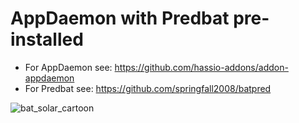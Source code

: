 # AppDaemon with Predbat pre-installed

   * For AppDaemon see: https://github.com/hassio-addons/addon-appdaemon
   * For Predbat see: https://github.com/springfall2008/batpred


![bat_solar_cartoon](https://github.com/springfall2008/appdaemon-predbat/assets/48591903/4290fec7-bbd0-474b-a751-ad158e0d0e11)
